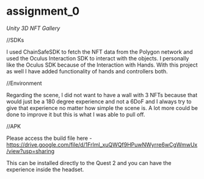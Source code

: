 # assignment_0

*Unity 3D NFT Gallery*

//SDKs

I used ChainSafeSDK to fetch the NFT data from the Polygon network and used the Oculus Interaction SDK to interact with the objects. I personally like the Oculus SDK because of the Interaction with Hands. With this project as well I have added functionality of hands and controllers both. 

//Environment

Regarding the scene, I did not want to have a wall with 3 NFTs because that would just be a 180 degree experience and not a 6DoF and I always try to give that experience no matter how simple the scene is. A lot more could be done to improve it but this is what I was able to pull off.

//APK

Please access the build file here - https://drive.google.com/file/d/1Frlml_xuQWQf9HPuwNWyrre6wCgWmwUx/view?usp=sharing

This can be installed directly to the Quest 2 and you can have the experience inside the headset. 
